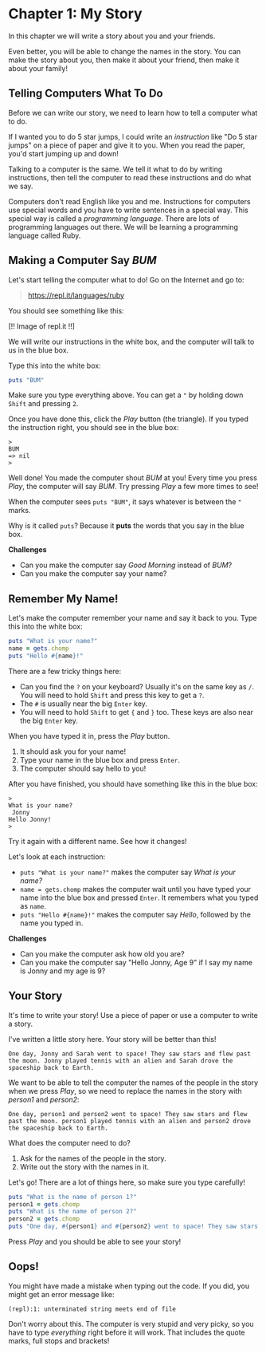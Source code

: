 # Chapter 1: My Story

In this chapter we will write a story about you and your friends.

Even better, you will be able to change the names in the story. You can make the story about you, then make it about your friend, then make it about your family!

## Telling Computers What To Do

Before we can write our story, we need to learn how to tell a computer what to do.

If I wanted you to do 5 star jumps, I could write an *instruction* like "Do 5 star jumps" on a piece of paper and give it to you. When you read the paper, you'd start jumping up and down!

Talking to a computer is the same. We tell it what to do by writing instructions, then tell the computer to read these instructions and do what we say.

Computers don't read English like you and me. Instructions for computers use special words and you have to write sentences in a special way. This special way is called a *programming language*. There are lots of programming languages out there. We will be learning a programming language called Ruby.

## Making a Computer Say *BUM*

Let's start telling the computer what to do! Go on the Internet and go to:

> https://repl.it/languages/ruby

You should see something like this:

[!! Image of repl.it !!]

We will write our instructions in the white box, and the computer will talk to us in the blue box.

Type this into the white box:

```ruby
puts "BUM"
```

Make sure you type everything above. You can get a `"` by holding down `Shift` and pressing `2`.

Once you have done this, click the *Play* button (the triangle). If you typed the instruction right, you should see in the blue box:

```
>
BUM
=> nil
>
```

Well done! You made the computer shout *BUM* at you! Every time you press *Play*, the computer will say *BUM*. Try pressing *Play* a few more times to see!

When the computer sees `puts "BUM"`, it says whatever is between the `"` marks.

Why is it called `puts`? Because it **puts** the words that you say in the blue box.

**Challenges**
- Can you make the computer say *Good Morning* instead of *BUM*?
- Can you make the computer say your name?

## Remember My Name!

Let's make the computer remember your name and say it back to you. Type this into the white box:

```ruby
puts "What is your name?"
name = gets.chomp
puts "Hello #{name}!"
```

There are a few tricky things here:
- Can you find the `?` on your keyboard? Usually it's on the same key as `/`. You will need to hold `Shift` and press this key to get a `?`.
- The `#` is usually near the big `Enter` key.
- You will need to hold `Shift` to get `{` and `}` too. These keys are also near the big `Enter` key.

When you have typed it in, press the *Play* button.
1. It should ask you for your name!
2. Type your name in the blue box and press `Enter`.
3. The computer should say hello to you!

After you have finished, you should have something like this in the blue box:

```
>
What is your name?
 Jonny
Hello Jonny!
>
```

Try it again with a different name. See how it changes!

Let's look at each instruction:
- `puts "What is your name?"` makes the computer say *What is your name?*
- `name = gets.chomp` makes the computer wait until you have typed your name into the blue box and pressed `Enter`. It remembers what you typed as `name`.
- `puts "Hello #{name}!"` makes the computer say *Hello*, followed by the name you typed in.

**Challenges**
- Can you make the computer ask how old you are?
- Can you make the computer say "Hello Jonny, Age 9" if I say my name is Jonny and my age is 9?

## Your Story

It's time to write your story! Use a piece of paper or use a computer to write a story.

I've written a little story here. Your story will be better than this!

```
One day, Jonny and Sarah went to space! They saw stars and flew past the moon. Jonny played tennis with an alien and Sarah drove the spaceship back to Earth.
```

We want to be able to tell the computer the names of the people in the story when we press *Play*, so we need to replace the names in the story with *person1* and *person2*:

```
One day, person1 and person2 went to space! They saw stars and flew past the moon. person1 played tennis with an alien and person2 drove the spaceship back to Earth.
```

What does the computer need to do?
1. Ask for the names of the people in the story.
2. Write out the story with the names in it.

Let's go! There are a lot of things here, so make sure you type carefully!

```ruby
puts "What is the name of person 1?"
person1 = gets.chomp
puts "What is the name of person 2?"
person2 = gets.chomp
puts "One day, #{person1} and #{person2} went to space! They saw stars and flew past the moon. #{person1} played tennis with an alien and #{person2} drove the spaceship back to Earth."
```

Press *Play* and you should be able to see your story!

## Oops!

You might have made a mistake when typing out the code. If you did, you might get an error message like:

```
(repl):1: unterminated string meets end of file
```

Don't worry about this. The computer is very stupid and very picky, so you have to type *everything* right before it will work. That includes the quote marks, full stops and brackets!

